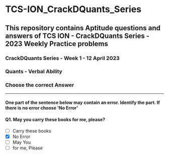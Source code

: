 # TCS-ION_CrackDQuants_Series
## This repository contains Aptitude questions and answers of TCS ION - CrackDQuants Series - 2023 Weekly Practice problems



### CrackDQuants Series - Week 1 - 12 April 2023

### Quants - Verbal Ability

### Choose the correct Answer


----------------------------------------------------------------------------------------------------------------------------------------------------------------------------------------------------------------------------------------------------------------------------------------------------------------

#### One part of the sentence below may contain an error. Identify the part. If there is no error choose 'No Error'

#### Q1. May you carry these books for me, please?

- [ ] Carry these books
- [x] No Error
- [ ] May You
- [ ] for me, Please
